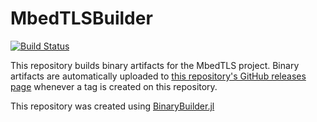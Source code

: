 # MbedTLSBuilder

[![Build Status](https://travis-ci.org/quinnj/MbedTLSBuilder.svg?branch=master)](https://travis-ci.org/quinnj/MbedTLSBuilder)

This repository builds binary artifacts for the MbedTLS project. Binary artifacts are automatically uploaded to
[this repository's GitHub releases page](https://github.com/quinnj/MbedTLSBuilder/releases) whenever a tag is created
on this repository.

This repository was created using [BinaryBuilder.jl](https://github.com/JuliaPackaging/BinaryBuilder.jl)
